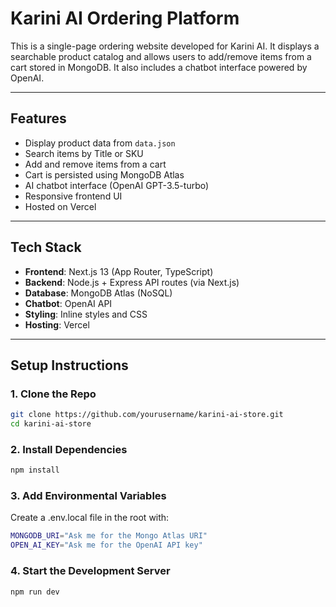 # Karini AI Ordering Platform

This is a single-page ordering website developed for Karini AI. It displays a searchable product catalog and allows users to add/remove items from a cart stored in MongoDB. It also includes a chatbot interface powered by OpenAI.

---

## Features

- Display product data from `data.json`
- Search items by Title or SKU
- Add and remove items from a cart
- Cart is persisted using MongoDB Atlas
- AI chatbot interface (OpenAI GPT-3.5-turbo)
- Responsive frontend UI
- Hosted on Vercel

---

## Tech Stack

- **Frontend**: Next.js 13 (App Router, TypeScript)
- **Backend**: Node.js + Express API routes (via Next.js)
- **Database**: MongoDB Atlas (NoSQL)
- **Chatbot**: OpenAI API
- **Styling**: Inline styles and CSS
- **Hosting**: Vercel

---

## Setup Instructions

### 1. Clone the Repo

```bash
git clone https://github.com/yourusername/karini-ai-store.git
cd karini-ai-store
```

### 2. Install Dependencies

```bash
npm install
```

### 3. Add Environmental Variables
Create a .env.local file in the root with:

```bash
MONGODB_URI="Ask me for the Mongo Atlas URI"
OPEN_AI_KEY="Ask me for the OpenAI API key"
```

### 4. Start the Development Server

```bash
npm run dev
```
